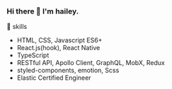 ### Hi there 👋 I'm hailey.


🌱 skills

- HTML, CSS, Javascript ES6+
- React.js(hook), React Native
- TypeScript
- RESTful API, Apollo Client, GraphQL, MobX, Redux
- styled-components, emotion, Scss
- Elastic Certified Engineer
